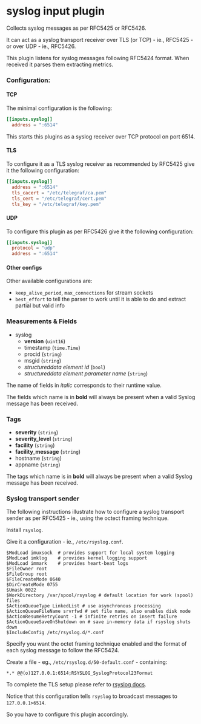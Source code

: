 # syslog input plugin

Collects syslog messages as per RFC5425 or RFC5426.

It can act as a syslog transport receiver over TLS (or TCP) - ie., RFC5425 - or over UDP - ie., RFC5426.

This plugin listens for syslog messages following RFC5424 format. When received it parses them extracting metrics.

### Configuration:

#### TCP

The minimal configuration is the following:

```toml
[[inputs.syslog]]
  address = ":6514"
```

This starts this plugins as a syslog receiver over TCP protocol on port 6514.

#### TLS

To configure it as a TLS syslog receiver as recommended by RFC5425 give it the following configuration:

```toml
[[inputs.syslog]]
  address = ":6514"
  tls_cacert = "/etc/telegraf/ca.pem"
  tls_cert = "/etc/telegraf/cert.pem"
  tls_key = "/etc/telegraf/key.pem"
```

#### UDP

To configure this plugin as per RFC5426 give it the following configuration:

```toml
[[inputs.syslog]]
  protocol = "udp"
  address = ":6514"
```

#### Other configs

Other available configurations are:

- `keep_alive_period`, `max_connections` for stream sockets
- `best_effort` to tell the parser to work until it is able to do and extract partial but valid info

### Measurements & Fields

- syslog
  - **version** (`uint16`)
  - timestamp (`time.Time`)
  - procid (`string`)
  - msgid (`string`)
  - _structureddata element id_ (`bool`)
  - _structureddata element parameter name_ (`string`)

The name of fields in _italic_ corresponds to their runtime value.

The fields which name is in **bold** will always be present when a valid Syslog message has been received.

### Tags

- **severity** (`string`)
- **severity_level** (`string`)
- **facility** (`string`)
- **facility_message** (`string`)
- hostname (`string`)
- appname (`string`)

The tags which name is in **bold** will always be present when a valid Syslog message has been received.

### Syslog transport sender

The following instructions illustrate how to configure a syslog transport sender as per RFC5425 - ie., using the octect framing technique.

Install `rsyslog`.

Give it a configuration - ie., `/etc/rsyslog.conf`.

```
$ModLoad imuxsock  # provides support for local system logging
$ModLoad imklog    # provides kernel logging support
$ModLoad immark    # provides heart-beat logs
$FileOwner root
$FileGroup root
$FileCreateMode 0640
$DirCreateMode 0755
$Umask 0022
$WorkDirectory /var/spool/rsyslog # default location for work (spool) files
$ActionQueueType LinkedList # use asynchronous processing
$ActionQueueFileName srvrfwd # set file name, also enables disk mode
$ActionResumeRetryCount -1 # infinite retries on insert failure
$ActionQueueSaveOnShutdown on # save in-memory data if rsyslog shuts down
$IncludeConfig /etc/rsyslog.d/*.conf
```

Specify you want the octet framing technique enabled and the format of each syslog message to follow the RFC5424.

Create a file - eg., `/etc/rsyslog.d/50-default.conf` - containing:

```
*.* @@(o)127.0.0.1:6514;RSYSLOG_SyslogProtocol23Format
```

To complete the TLS setup please refer to [rsyslog docs](https://www.rsyslog.com/doc/v8-stable/tutorials/tls.html).

Notice that this configuration tells `rsyslog` to broadcast messages to `127.0.0.1>6514`.

So you have to configure this plugin accordingly.